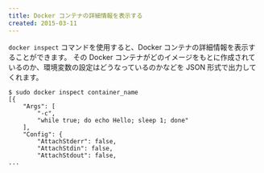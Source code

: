 ```yaml
---
title: Docker コンテナの詳細情報を表示する
created: 2015-03-11
---
```


`docker inspect` コマンドを使用すると、Docker コンテナの詳細情報を表示することができます。
その Docker コンテナがどのイメージをもとに作成されているのか、環境変数の設定はどうなっているのかなどを JSON 形式で出力してくれます。

```
$ sudo docker inspect container_name
[{
    "Args": [
        "-c",
        "while true; do echo Hello; sleep 1; done"
    ],
    "Config": {
        "AttachStderr": false,
        "AttachStdin": false,
        "AttachStdout": false,
...
```

